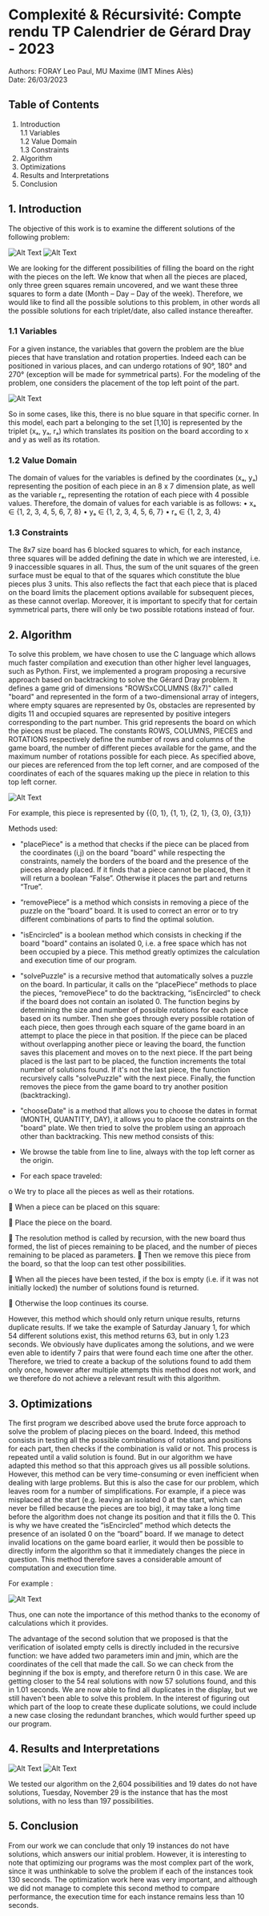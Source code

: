 # Complexité & Récursivité: Compte rendu TP Calendrier de Gérard Dray - 2023

Authors: FORAY Leo Paul, MU Maxime (IMT Mines Alès)  
Date: 26/03/2023

## Table of Contents
1. Introduction  
    1.1 Variables  
    1.2 Value Domain  
    1.3 Constraints  
2. Algorithm  
3. Optimizations  
4. Results and Interpretations  
5. Conclusion  

## 1. Introduction
The objective of this work is to examine the different solutions of the following problem:
 
![Alt Text](intro1.png)
![Alt Text](intro2.png)

We are looking for the different possibilities of filling the board on the right with the pieces on the left.
We know that when all the pieces are placed, only three green squares remain uncovered, and we want these three squares to form a date (Month – Day – Day of the week).
Therefore, we would like to find all the possible solutions to this problem, in other words all the possible solutions for each triplet/date, also called instance thereafter.

### 1.1 Variables
For a given instance, the variables that govern the problem are the blue pieces that have translation and rotation properties. Indeed each can be positioned in various places, and can undergo rotations of 90°, 180° and 270° (exception will be made for symmetrical parts).
For the modeling of the problem, one considers the placement of the top left point of the part.

![Alt Text](variables.png)
 
So in some cases, like this, there is no blue square in that specific corner. In this model, each part a belonging to the set [1,10] is represented by the triplet (xₐ, yₐ, rₐ) which translates its position on the board according to x and y as well as its rotation.

### 1.2 Value Domain
The domain of values for the variables is defined by the coordinates (xₐ, yₐ) representing the position of each piece in an 8 x 7 dimension plate, as well as the variable rₐ, representing the rotation of each piece with 4 possible values. Therefore, the domain of values for each variable is as follows:
• xₐ ∈ {1, 2, 3, 4, 5, 6, 7, 8}
• yₐ ∈ {1, 2, 3, 4, 5, 6, 7}
• rₐ ∈ {1, 2, 3, 4}

### 1.3 Constraints
The 8x7 size board has 6 blocked squares to which, for each instance, three squares will be added defining the date in which we are interested, i.e. 9 inaccessible squares in all.
Thus, the sum of the unit squares of the green surface must be equal to that of the squares which constitute the blue pieces plus 3 units.
This also reflects the fact that each piece that is placed on the board limits the placement options available for subsequent pieces, as these cannot overlap.
Moreover, it is important to specify that for certain symmetrical parts, there will only be two possible rotations instead of four.

## 2. Algorithm
To solve this problem, we have chosen to use the C language which allows much faster compilation and execution than other higher level languages, such as Python.
First, we implemented a program proposing a recursive approach based on backtracking to solve the Gérard Dray problem.
It defines a game grid of dimensions "ROWSxCOLUMNS (8x7)" called "board" and represented in the form of a two-dimensional array of integers, where empty squares are represented by 0s, obstacles are represented by digits 11 and occupied squares are represented by positive integers corresponding to the part number. This grid represents the board on which the pieces must be placed.
The constants ROWS, COLUMNS, PIECES and ROTATIONS respectively define the number of rows and columns of the game board, the number of different pieces available for the game, and the maximum number of rotations possible for each piece.
As specified above, our pieces are referenced from the top left corner, and are composed of the coordinates of each of the squares making up the piece in relation to this top left corner.

![Alt Text](algorithm1.png)

  For example, this piece is represented by {{0, 1}, {1, 1}, {2, 1}, {3, 0}, {3,1}}

Methods used:
- "placePiece" is a method that checks if the piece can be placed from the coordinates (i,j) on the board "board" while respecting the constraints, namely the borders of the board and the presence of the pieces already placed. If it finds that a piece cannot be placed, then it will return a boolean “False”. Otherwise it places the part and returns “True”.

- “removePiece” is a method which consists in removing a piece of the puzzle on the “board” board. It is used to correct an error or to try different combinations of parts to find the optimal solution.


- "isEncircled" is a boolean method which consists in checking if the board "board" contains an isolated 0, i.e. a free space which has not been occupied by a piece. This method greatly optimizes the calculation and execution time of our program.

- "solvePuzzle" is a recursive method that automatically solves a puzzle on the board. In particular, it calls on the “placePiece” methods to place the pieces, “removePiece” to do the backtracking, “isEncircled” to check if the board does not contain an isolated 0.
The function begins by determining the size and number of possible rotations for each piece based on its number. Then she goes through every possible rotation of each piece, then goes through each square of the game board in an attempt to place the piece in that position. If the piece can be placed without overlapping another piece or leaving the board, the function saves this placement and moves on to the next piece. If the part being placed is the last part to be placed, the function increments the total number of solutions found. If it's not the last piece, the function recursively calls "solvePuzzle" with the next piece. Finally, the function removes the piece from the game board to try another position (backtracking).


- "chooseDate" is a method that allows you to choose the dates in format (MONTH, QUANTITY, DAY), it allows you to place the constraints on the "board" plate.
We then tried to solve the problem using an approach other than backtracking. This new method consists of this:
- We browse the table from line to line, always with the top left corner as the origin.

- For each space traveled:

o We try to place all the pieces as well as their rotations.

 When a piece can be placed on this square:

 Place the piece on the board.

 The resolution method is called by recursion, with the new board thus formed, the list of pieces remaining to be placed, and the number of pieces remaining to be placed as parameters.
 Then we remove this piece from the board, so that the loop can test other possibilities.

 When all the pieces have been tested, if the box is empty (i.e. if it was not initially locked) the number of solutions found is returned.

 Otherwise the loop continues its course.

However, this method which should only return unique results, returns duplicate results. If we take the example of Saturday January 1, for which 54 different solutions exist, this method returns 63, but in only 1.23 seconds.
We obviously have duplicates among the solutions, and we were even able to identify 7 pairs that were found each time one after the other. Therefore, we tried to create a backup of the solutions found to add them only once, however after multiple attempts this method does not work, and we therefore do not achieve a relevant result with this algorithm.

## 3. Optimizations
The first program we described above used the brute force approach to solve the problem of placing pieces on the board. Indeed, this method consists in testing all the possible combinations of rotations and positions for each part, then checks if the combination is valid or not. This process is repeated until a valid solution is found. But in our algorithm we have adapted this method so that this approach gives us all possible solutions.
However, this method can be very time-consuming or even inefficient when dealing with large problems.
But this is also the case for our problem, which leaves room for a number of simplifications. For example, if a piece was misplaced at the start (e.g. leaving an isolated 0 at the start, which can never be filled because the pieces are too big), it may take a long time before the algorithm does not change its position and that it fills the 0.
This is why we have created the “isEncircled” method which detects the presence of an isolated 0 on the “board” board. If we manage to detect invalid locations on the game board earlier, it would then be possible to directly inform the algorithm so that it immediately changes the piece in question. This method therefore saves a considerable amount of computation and execution time.

For example :

![Alt Text](results.jpg)

Thus, one can note the importance of this method thanks to the economy of calculations which it provides.

The advantage of the second solution that we proposed is that the verification of isolated empty cells is directly included in the recursive function: we have added two parameters imin and jmin, which are the coordinates of the cell that made the call.
So we can check from the beginning if the box is empty, and therefore return 0 in this case. We are getting closer to the 54 real solutions with now 57 solutions found, and this in 1.01 seconds. We are now able to find all duplicates in the display, but we still haven't been able to solve this problem.
In the interest of figuring out which part of the loop to create these duplicate solutions, we could include a new case closing the redundant branches, which would further speed up our program.

## 4. Results and Interpretations

![Alt Text](results2.jpg)
![Alt Text](results3.jpg)

We tested our algorithm on the 2,604 possibilities and 19 dates do not have solutions, Tuesday, November 29 is the instance that has the most solutions, with no less than 197 possibilities.

## 5. Conclusion
From our work we can conclude that only 19 instances do not have solutions, which answers our initial problem. However, it is interesting to note that optimizing our programs was the most complex part of the work, since it was unthinkable to solve the problem if each of the instances took 130 seconds. The optimization work here was very important, and although we did not manage to complete this second method to compare performance, the execution time for each instance remains less than 10 seconds.
